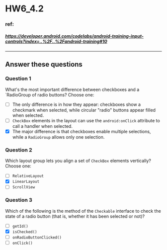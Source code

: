 # HW6_4.2

### ref:
##### https://developer.android.com/codelabs/android-training-input-controls?index=..%2F..%2Fandroid-training#10
------

## Answer these questions
### Question 1
What's the most important difference between checkboxes and a `RadioGroup of radio buttons? Choose one:
- [ ] The only difference is in how they appear: checkboxes show a checkmark when selected, while circular "radio" buttons appear filled when selected.
- [ ] `CheckBox` elements in the layout can use the `android:onClick` attribute to call a handler when selected.
- [X] The major difference is that checkboxes enable multiple selections, while a `RadioGroup` allows only one selection.

### Question 2
Which layout group lets you align a set of `CheckBox` elements vertically? Choose one:
- [ ] `RelativeLayout`
- [X] `LinearLayout`
- [ ] `ScrollView`

### Question 3
Which of the following is the method of the `Checkable` interface to check the state of a radio button (that is, whether it has been selected or not)?
- [ ] `getId()`
- [X] `isChecked()`
- [ ] `onRadioButtonClicked()`
- [ ] `onClick()`